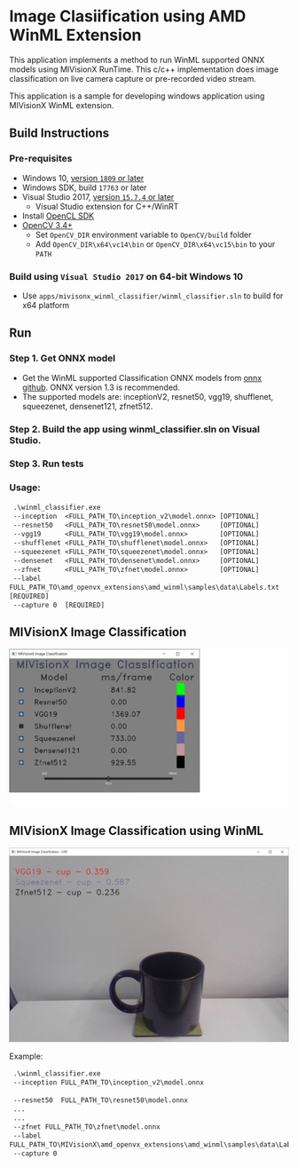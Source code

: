 # Image Clasiification using AMD WinML Extension

This application implements a method to run WinML supported ONNX models using MIVisionX RunTime. This c/c++ implementation does image classification on live camera capture or pre-recorded video stream.

This application is a sample for developing windows application using MIVisionX WinML extension.

## Build Instructions

### Pre-requisites
* Windows 10, [version `1809` or later](https://www.microsoft.com/software-download/windows10)
* Windows SDK, build `17763` or later
* Visual Studio 2017, [version `15.7.4` or later](https://developer.microsoft.com/en-us/windows/downloads)
    * Visual Studio extension for C++/WinRT
* Install [OpenCL SDK](https://github.com/GPUOpen-LibrariesAndSDKs/OCL-SDK/releases/tag/1.0)
* [OpenCV 3.4+](https://github.com/opencv/opencv/releases/tag/3.4.0)
  * Set `OpenCV_DIR` environment variable to `OpenCV/build` folder
  * Add `OpenCV_DIR\x64\vc14\bin` or `OpenCV_DIR\x64\vc15\bin` to your `PATH`

### Build using `Visual Studio 2017` on 64-bit Windows 10
* Use `apps/mivisonx_winml_classifier/winml_classifier.sln` to build for x64 platform

## Run

### Step 1. Get ONNX model
* Get the WinML supported Classification ONNX models from [onnx github](https://github.com/onnx/models). ONNX version 1.3 is recommended.
* The supported models are: inceptionV2, resnet50, vgg19, shufflenet, squeezenet, densenet121, zfnet512. 

### Step 2. Build the app using winml_classifier.sln on Visual Studio.

### Step 3. Run tests

### Usage:
```
 .\winml_classifier.exe
 --inception  <FULL_PATH_TO\inception_v2\model.onnx> [OPTIONAL]  
 --resnet50   <FULL_PATH_TO\resnet50\model.onnx>     [OPTIONAL] 
 --vgg19      <FULL_PATH_TO\vgg19\model.onnx>        [OPTIONAL] 
 --shufflenet <FULL_PATH_TO\shufflenet\model.onnx>   [OPTIONAL] 
 --squeezenet <FULL_PATH_TO\squeezenet\model.onnx>   [OPTIONAL] 
 --densenet   <FULL_PATH_TO\densenet\model.onnx>     [OPTIONAL] 
 --zfnet      <FULL_PATH_TO\zfnet\model.onnx>        [OPTIONAL] 
 --label FULL_PATH_TO\amd_openvx_extensions\amd_winml\samples\data\Labels.txt [REQUIRED]
 --capture 0  [REQUIRED]
```
## MIVisionX Image Classification
![MIVisionX Image Classification](images/MIVisionX-ImageClassification.png)

## MIVisionX Image Classification using WinML
![MIVisionX Image Classification using WinML](images/MIVisionX-ImageClassification-WinML.png)

Example:
```
 .\winml_classifier.exe
 --inception FULL_PATH_TO\inception_v2\model.onnx
 
 --resnet50  FULL_PATH_TO\resnet50\model.onnx 
 ...
 ...
 --zfnet FULL_PATH_TO\zfnet\model.onnx 
 --label FULL_PATH_TO\MIVisionX\amd_openvx_extensions\amd_winml\samples\data\Labels.txt
 --capture 0
 ```
